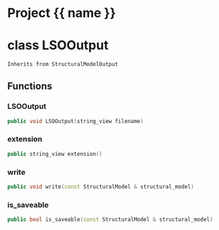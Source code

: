 <script setup>
import {useRoute} from 'vitepress'
const {path} = useRoute()
const tokens = path.split('/')
const words = tokens[2].split('-');
for (let i = 0; i < words.length; i++) {
    words[i] = words[i].charAt(0).toUpperCase() + words[i].slice(1);
    words[i] = words[i].replace('geode', 'Geode')
}
const name = words.join('-');
</script>
# Project {{ name }}

# class LSOOutput


```cpp
Inherits from StructuralModelOutput
```



## Functions

### LSOOutput

```cpp
public void LSOOutput(string_view filename)
```


### extension

```cpp
public string_view extension()
```


### write

```cpp
public void write(const StructuralModel & structural_model)
```


### is_saveable

```cpp
public bool is_saveable(const StructuralModel & structural_model)
```




